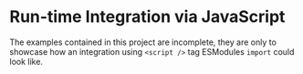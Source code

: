 # Run-time Integration via JavaScript

The examples contained in this project are incomplete, they are only to showcase how an integration using `<script />` tag ESModules `import` could look like.
